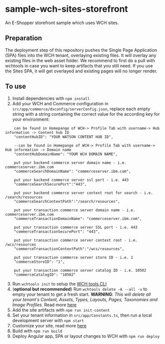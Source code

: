 # sample-wch-sites-storefront
An E-Shopper storefront sample which uses WCH sites.

Preparation
------
The deployment step of this repository pushes the Single Page Application (SPA) files into the WCH tenant, overlaying existing files. It will overlay any existing files in the web asset folder. We recommend to first do a pull with wchtools in case you want to keep artifacts that you still need. If you use the Sites SPA, it will get overlayed and existing pages will no longer render.

To use
------
1. Install dependencies with `npm install`
2. Add your WCH and Commerce configuration in `src/app/commerce/dxconfig/serverConfig.json`, replace each empty string with a string containing the correct value for the according key for your environment:
```
	can be found in Homepange of WCH-> Profile Tab with username-> Hub information -> Content hub ID
	"contentHubID": "YOUR WATSON CONTENT HUB ID", 

	--can be found in Homepange of WCH-> Profile Tab with username-> Hub information -> Domain name
	"contentHubDomainName": "YOUR WCH DOMAIN NAME",

	put your backend commerce server domain name - i.e. commerceserver.ibm.com
	"commerceSearchDomainName": "commerceserver.ibm.com", 

	put your backend commerce server ssl port - i.e. 443
	"commerceSearchSecurePort":"443",

	put your backend commerce server context root for search - i.e. /search/resources
	"commerceSearchContextPath":"/search/resources",

	put your transaction commerce server domain name - i.e. commerceserver.ibm.com
	"commerceTransactionDomainName": "commerceserver.ibm.com", 

	put your transaction commerce server SSL port - i.e. 443
	"commerceTransactionSecurePort": "443",

	put your transaction commerce server context root - i.e. /wcs/resources
	"commerceTransactionContextPath":"/wcs/resources",

	put your transaction commerce server store ID - i.e. 1
	"commerceStoreID": "1",

	put your transaction commerce server catalog ID - i.e. 10502
	"commerceCatalogID": "10502"
```
3. Run `wchtools init` to setup the [WCH tools CLI](https://github.com/ibm-wch/wchtools-cli#getting-started)
4. (**optional but recommended**) Run `wchtools delete -A --all -v` to empty your tenant to get a fresh start. **WARNING**: _This will delete all your tenant's Content, Assets, Types, Layouts, Pages, Taxonomies and Image Profiles._ Read more [here](https://github.com/ibm-wch/wchtools-cli#deleting-all-instances-of-a-specified-artifact-type-or-all-instances-of-all-artifact-types)
5. Add the site artifacts with  `npm run init-content`
6. Set your tenant information in `src/app/Constants.ts`, then run a local development server with `npm start`
7. Customize your site, read more [here](https://developer.ibm.com/customer-engagement/docs/wch/developing-your-own-website/)
8. Build with `npm run build`
9. Deploy Angular app, SPA or layout changes to WCH with `npm run deploy`
